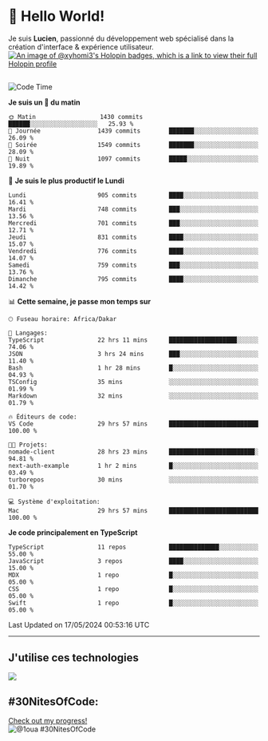 # 👋 Hello World!

Je suis **Lucien**, passionné du développement web spécialisé dans la création d'interface & expérience utilisateur.
[![An image of @xyhomi3's Holopin badges, which is a link to view their full Holopin profile](https://holopin.me/xyhomi3)](https://holopin.io/@xyhomi3)

##

<!--START_SECTION:waka-->
![Code Time](http://img.shields.io/badge/Code%20Time-1%2C187%20hrs-blue)

**Je suis un 🐤 du matin** 

```text
🌞 Matin                  1430 commits        ██████░░░░░░░░░░░░░░░░░░░   25.93 % 
🌆 Journée                1439 commits        ███████░░░░░░░░░░░░░░░░░░   26.09 % 
🌃 Soirée                 1549 commits        ███████░░░░░░░░░░░░░░░░░░   28.09 % 
🌙 Nuit                   1097 commits        █████░░░░░░░░░░░░░░░░░░░░   19.89 % 
```
📅 **Je suis le plus productif le Lundi** 

```text
Lundi                    905 commits         ████░░░░░░░░░░░░░░░░░░░░░   16.41 % 
Mardi                    748 commits         ███░░░░░░░░░░░░░░░░░░░░░░   13.56 % 
Mercredi                 701 commits         ███░░░░░░░░░░░░░░░░░░░░░░   12.71 % 
Jeudi                    831 commits         ████░░░░░░░░░░░░░░░░░░░░░   15.07 % 
Vendredi                 776 commits         ████░░░░░░░░░░░░░░░░░░░░░   14.07 % 
Samedi                   759 commits         ███░░░░░░░░░░░░░░░░░░░░░░   13.76 % 
Dimanche                 795 commits         ████░░░░░░░░░░░░░░░░░░░░░   14.42 % 
```


📊 **Cette semaine, je passe mon temps sur** 

```text
🕑︎ Fuseau horaire: Africa/Dakar

💬 Langages: 
TypeScript               22 hrs 11 mins      ███████████████████░░░░░░   74.06 % 
JSON                     3 hrs 24 mins       ███░░░░░░░░░░░░░░░░░░░░░░   11.40 % 
Bash                     1 hr 28 mins        █░░░░░░░░░░░░░░░░░░░░░░░░   04.93 % 
TSConfig                 35 mins             ░░░░░░░░░░░░░░░░░░░░░░░░░   01.99 % 
Markdown                 32 mins             ░░░░░░░░░░░░░░░░░░░░░░░░░   01.79 % 

🔥 Éditeurs de code: 
VS Code                  29 hrs 57 mins      █████████████████████████   100.00 % 

🐱‍💻 Projets: 
nomade-client            28 hrs 23 mins      ████████████████████████░   94.81 % 
next-auth-example        1 hr 2 mins         █░░░░░░░░░░░░░░░░░░░░░░░░   03.49 % 
turborepos               30 mins             ░░░░░░░░░░░░░░░░░░░░░░░░░   01.70 % 

💻 Système d'exploitation: 
Mac                      29 hrs 57 mins      █████████████████████████   100.00 % 
```

**Je code principalement en TypeScript** 

```text
TypeScript               11 repos            ██████████████░░░░░░░░░░░   55.00 % 
JavaScript               3 repos             ████░░░░░░░░░░░░░░░░░░░░░   15.00 % 
MDX                      1 repo              █░░░░░░░░░░░░░░░░░░░░░░░░   05.00 % 
CSS                      1 repo              █░░░░░░░░░░░░░░░░░░░░░░░░   05.00 % 
Swift                    1 repo              █░░░░░░░░░░░░░░░░░░░░░░░░   05.00 % 
```




 Last Updated on 17/05/2024 00:53:16 UTC
<!--END_SECTION:waka-->
---

## J'utilise ces technologies

<p align="left">
  <a href="https://skillicons.dev">
    <img src="https://skillicons.dev/icons?i=ts,js,md,scss,tailwind,react,redux,docker,express,astro,vite,nextjs,vercel,figma,ableton" />
  </a>
</p>

## #30NitesOfCode:
  [Check out my progress!](https://www.codedex.io/@1oua/30-nites-of-code)  
  ![@1oua #30NitesOfCode](https://www.codedex.io/api/petStatus?user=1oua)
